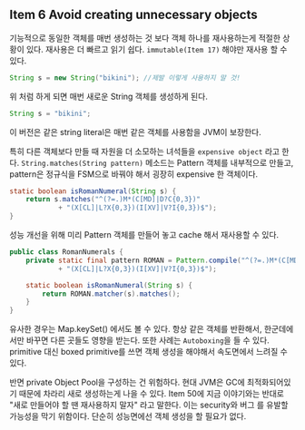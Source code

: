 ## Item 6 Avoid creating unnecessary objects

기능적으로 동일한 객체를 매번 생성하는 것 보다 객체 하나를 재사용하는게 적절한 상황이 있다.
재사용은 더 빠르고 읽기 쉽다. ``immutable(Item 17)`` 해야만 재사용 할 수 있다.

```java
String s = new String("bikini"); //제발 이렇게 사용하지 말 것!
```

위 처럼 하게 되면 매번 새로운 String 객체를 생성하게 된다.

```java
String s = "bikini";
```

이 버전은 같은 string literal은 매번 같은 객체를 사용함을 JVM이 보장한다.

특히 다른 객체보다 만들 때 자원을 더 소모하는 녀석들을 ``expensive object`` 라고 한다.
``String.matches(String pattern)`` 메소드는 Pattern 객체를 내부적으로 만들고, pattern은 정규식을 FSM으로 바꿔야 해서 굉장히 expensive 한 객체이다.

```java
static boolean isRomanNumeral(String s) {
    return s.matches("^(?=.)M*(C[MD]|D?C{0,3})"
            + "(X[CL]|L?X{0,3})(I[XV]|V?I{0,3})$");
}
```

성능 개선을 위해 미리 Pattern 객체를 만들어 놓고 cache 해서 재사용할 수 있다.

```java
public class RomanNumerals {
    private static final pattern ROMAN = Pattern.compile("^(?=.)M*(C[MD]|D?C{0,3})"
            + "(X[CL]|L?X{0,3})(I[XV]|V?I{0,3})$");

    static boolean isRomanNumeral(String s) {
        return ROMAN.matcher(s).matches();
    }
}
```

유사한 경우는 Map.keySet() 에서도 볼 수 있다. 항상 같은 객체를 반환해서, 한군데에서만 바꾸면 다른 곳들도 영향을 받는다.
또한 사례는 ``Autoboxing``을 들 수 있다. primitive 대신 boxed primitive를 쓰면 객체 생성을 해야해서 속도면에서 느려질 수 있다.

반면 private Object Pool을 구성하는 건 위험하다. 현대 JVM은 GC에 최적화되어있기 때문에 차라리 새로 생성하는게 나을 수 있다.
Item 50에 지금 이야기와는 반대로 "새로 만들어야 할 땐 재사용하지 말자" 라고 말한다. 이는 security와 버그 를 유발할 가능성을 막기 위함이다.
단순히 성능면에선 객체 생성을 할 필요가 없다.